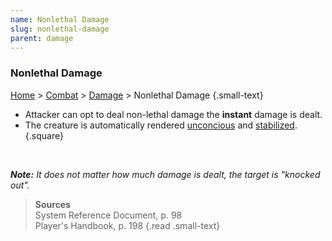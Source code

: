 ```yaml
---
name: Nonlethal Damage
slug: nonlethal-damage
parent: damage
---
```

### Nonlethal Damage
[Home](dm-operations-center) > [Combat](combat) > [Damage](damage) > Nonlethal Damage {.small-text}

- Attacker can opt to deal non-lethal damage the **instant** damage is dealt.
- The creature is automatically rendered [unconcious](unconcious) and [stabilized](stabilizing).
{.square}

<br/>

***Note:** It does not matter how much damage is dealt, the target is "knocked out".*

> **Sources** <br/>
> System Reference Document, p. 98<br/>
> Player's Handbook, p. 198
{.read .small-text}